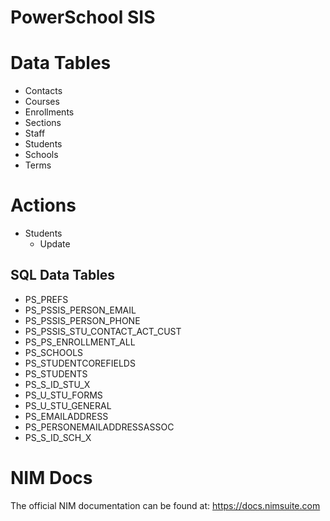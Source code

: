 # PowerSchool SIS

# Data Tables
- Contacts
- Courses
- Enrollments
- Sections
- Staff
- Students
- Schools
- Terms


# Actions
- Students
    - Update
      

## SQL Data Tables
- PS_PREFS
- PS_PSSIS_PERSON_EMAIL
- PS_PSSIS_PERSON_PHONE
- PS_PSSIS_STU_CONTACT_ACT_CUST
- PS_PS_ENROLLMENT_ALL
- PS_SCHOOLS
- PS_STUDENTCOREFIELDS
- PS_STUDENTS
- PS_S_ID_STU_X
- PS_U_STU_FORMS
- PS_U_STU_GENERAL
- PS_EMAILADDRESS
- PS_PERSONEMAILADDRESSASSOC
- PS_S_ID_SCH_X


# NIM Docs
The official NIM documentation can be found at: https://docs.nimsuite.com
